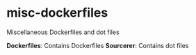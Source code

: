 # misc-dockerfiles
Miscellaneous Dockerfiles and dot files

**Dockerfiles**: Contains Dockerfiles
**Sourcerer**: Contains dot files
